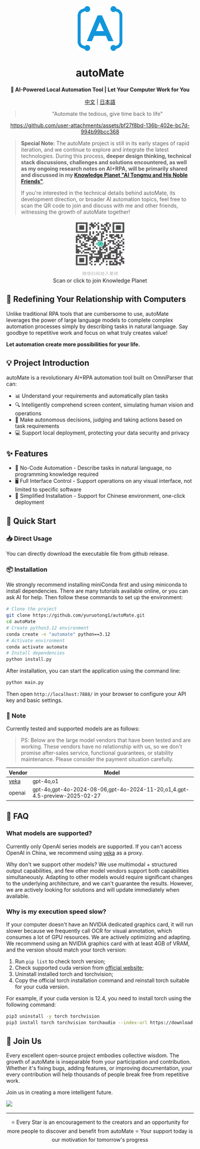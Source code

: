 <div align="center"><a name="readme-top"></a>

<img src="./imgs/logo.png" width="120" height="120" alt="autoMate logo">
<h1>autoMate</h1>
<p><b>🤖 AI-Powered Local Automation Tool | Let Your Computer Work for You</b></p>

[中文](./README_CN.md) | [日本語](./README_JA.md)

>"Automate the tedious, give time back to life"

https://github.com/user-attachments/assets/bf27f8bd-136b-402e-bc7d-994b99bcc368


</div>

> **Special Note:** The autoMate project is still in its early stages of rapid iteration, and we continue to explore and integrate the latest technologies. During this process, **deeper design thinking, technical stack discussions, challenges and solutions encountered, as well as my ongoing research notes on AI+RPA, will be primarily shared and discussed in my [Knowledge Planet "AI Tongmu and His Noble Friends"](https://t.zsxq.com/x1cCW)**.
>
> If you're interested in the technical details behind autoMate, its development direction, or broader AI automation topics, feel free to scan the QR code to join and discuss with me and other friends, witnessing the growth of autoMate together!

<div align="center">
<figure>
    <a href="[Your Knowledge Planet Link]" target="_blank" rel="noopener noreferrer"><img src="./imgs/knowledge.png" width="150" height="150" alt="Knowledge Planet QR Code"></a>
    <figcaption>Scan or click to join Knowledge Planet</figcaption> 
</figure>
</div>


## 💫 Redefining Your Relationship with Computers

Unlike traditional RPA tools that are cumbersome to use, autoMate leverages the power of large language models to complete complex automation processes simply by describing tasks in natural language. Say goodbye to repetitive work and focus on what truly creates value!

**Let automation create more possibilities for your life.**

## 💡 Project Introduction
autoMate is a revolutionary AI+RPA automation tool built on OmniParser that can:

- 📊 Understand your requirements and automatically plan tasks
- 🔍 Intelligently comprehend screen content, simulating human vision and operations
- 🧠 Make autonomous decisions, judging and taking actions based on task requirements
- 💻 Support local deployment, protecting your data security and privacy

## ✨ Features

- 🔮 No-Code Automation - Describe tasks in natural language, no programming knowledge required
- 🖥️ Full Interface Control - Support operations on any visual interface, not limited to specific software
- 🚅 Simplified Installation - Support for Chinese environment, one-click deployment

## 🚀 Quick Start

### 📥 Direct Usage
You can directly download the executable file from github release.

### 📦 Installation
We strongly recommend installing miniConda first and using miniconda to install dependencies. There are many tutorials available online, or you can ask AI for help. Then follow these commands to set up the environment:

```bash
# Clone the project
git clone https://github.com/yuruotong1/autoMate.git
cd autoMate
# Create python3.12 environment
conda create -n "automate" python==3.12
# Activate environment
conda activate automate
# Install dependencies
python install.py
```

After installation, you can start the application using the command line:

```bash
python main.py
```

Then open `http://localhost:7888/` in your browser to configure your API key and basic settings.

### 🔔 Note

Currently tested and supported models are as follows:

> PS: Below are the large model vendors that have been tested and are working. These vendors have no relationship with us, so we don't promise after-sales service, functional guarantees, or stability maintenance. Please consider the payment situation carefully.

| Vendor| Model |
| --- | --- |
|[yeka](https://2233.ai/api)|gpt-4o,o1|
|openai|gpt-4o,gpt-4o-2024-08-06,gpt-4o-2024-11-20,o1,4.gpt-4.5-preview-2025-02-27|

## 📝 FAQ
### What models are supported?
Currently only OpenAI series models are supported. If you can't access OpenAI in China, we recommend using [yeka](https://2233.ai/api) as a proxy.

Why don't we support other models? We use multimodal + structured output capabilities, and few other model vendors support both capabilities simultaneously. Adapting to other models would require significant changes to the underlying architecture, and we can't guarantee the results. However, we are actively looking for solutions and will update immediately when available.

### Why is my execution speed slow?
If your computer doesn't have an NVIDIA dedicated graphics card, it will run slower because we frequently call OCR for visual annotation, which consumes a lot of GPU resources. We are actively optimizing and adapting. We recommend using an NVIDIA graphics card with at least 4GB of VRAM, and the version should match your torch version:

1. Run `pip list` to check torch version;
2. Check supported cuda version from [official website](https://pytorch.org/get-started/locally/);
3. Uninstall installed torch and torchvision;
4. Copy the official torch installation command and reinstall torch suitable for your cuda version.

For example, if your cuda version is 12.4, you need to install torch using the following command:

```bash
pip3 uninstall -y torch torchvision
pip3 install torch torchvision torchaudio --index-url https://download.pytorch.org/whl/cu124
```

## 🤝 Join Us

Every excellent open-source project embodies collective wisdom. The growth of autoMate is inseparable from your participation and contribution. Whether it's fixing bugs, adding features, or improving documentation, your every contribution will help thousands of people break free from repetitive work.

Join us in creating a more intelligent future.

<a href="https://github.com/yuruotong1/autoMate/graphs/contributors">
  <img src="https://contrib.rocks/image?repo=yuruotong1/autoMate" />
</a>

---

<div align="center">
⭐ Every Star is an encouragement to the creators and an opportunity for more people to discover and benefit from autoMate ⭐
Your support today is our motivation for tomorrow's progress
</div>
